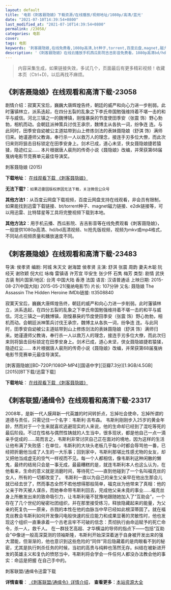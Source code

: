 ```yaml
---
layout: default
title: '电影《刺客聂隐娘》下载资源/在线播放/视频地址/1080p/高清/蓝光'
date: "2021-07-10T14:39:54+0800"
last_modified_at: "2021-07-10T14:39:54+0800"
permalink: /23058/
categories: 电影
cover:
tags: 电影
keywords: '刺客聂隐娘,在线免费看,1080p高清,bt种子,torrent,百度云盘,magnet,磁力链,迅雷下载资源'
description: '《刺客聂隐娘》在线云播放手机西瓜影院吉吉影音免费看，1080p高清bd/hd未删减完整版和tc抢先枪版，mkv/mp4格式，附带bt/torrent种子、magnet/磁力链、百度云盘、网盘资源迅雷下载链接'
---
```


>内容采集生成，如果链接失效，多试几个，页面最后有更多精彩视频！收藏本页（Ctrl+D)，以后再找不麻烦。


## 《刺客聂隐娘》在线观看和高清下载-23058

剧情介绍：寂寞天宝后，巍巍大唐辉煌告终，朝廷的威严和向心力进一步削弱。此时藩镇林立，派系迭起，在四分五裂的乱象之下李氏帝国勉强维持着不堪一击的和平与威信。河北三镇之一的魏博镇，刚愎暴戾的节度使田季安（张震 饰）野心勃勃，相机而动。会朝廷派神策兵讨伐王承宗，魏博主从各执一词，纷争连 连。与此同时，田季安自幼被公主道姑带到山上修炼剑法的表妹聂隐娘（舒淇 饰）满师归来。她谨遵师父教诲，奉行杀一人以救万人的理念，接连手刃多位大僚，而此次归来则将狙击目标锁定在田季安身上。剑术已成，道心未坚，侠女聂隐娘捷若猿猱，隐迹红尘…… 本片根据唐人裴刑的传奇小说《聂隐娘》改编，并荣获第68届戛纳电影节竞赛单元最佳导演奖。


刺客聂隐娘 (2015)

**下载地址**： [在线观看下载 《刺客聂隐娘》](https://www.btbtdy.me/btdy/dy88.html) 


**无法下载?**：`如果迅雷因版权原因无法下载，关注微信公众号 `

**其他方法1**：从百度云网盘下载视频，百度云网盘支持在线观看，非会员有限制，如果能找到迅雷下载链接、bt/torrent种子、magnet磁力链接、e2dk链接等，可以用迅雷、比特彗星等工具将完整视频下载到本地。

**其他方法2**：用手机云播、西瓜影院、吉吉影音等在线免费观看《刺客聂隐娘》，一般提供1080p高清、hd/bd高清视频、tc抢先版视频，视频为mkv或mp4格式，不同站点视频质量和播放速度不同。


## 《刺客聂隐娘》在线观看和高清下载-23483

导演: 侯孝贤 编剧: 阿城 朱天文 谢海盟 侯孝贤 主演: 舒淇 张震 周韵 妻夫木聪 阮经天 谢欣颖 倪大红 咏梅 雷镇语 许芳宜 毕安生 张少怀 石隽 梅芳 类型: 剧情 武侠 古装 制片国家/地区: 台湾 中国大陆 香港 法国 语言: 汉语普通话 上映日期: 2015-08-27(中国大陆) 2015-05-21(戛纳电影节) 片长: 107分钟 又名: 聂隐娘 The Assassin The Hidden Heroine IMDb链接: tt3508840

寂寞天宝后，巍巍大唐辉煌告终，朝廷的威严和向心力进一步削弱。此时藩镇林立，派系迭起，在四分五裂的乱象之下李氏帝国勉强维持着不堪一击的和平与威信。河北三镇之一的魏博镇，刚愎暴戾的节度使田季安（张震 饰）野心勃勃，相机而动。会朝廷派神策兵讨伐王承宗，魏博主从各执一词，纷争连 连。与此同时，田季安自幼被公主道姑带到山上修炼剑法的表妹聂隐娘（舒淇 饰）满师归来。她谨遵师父教诲，奉行杀一人以救万人的理念，接连手刃多位大僚，而此次归来则将狙击目标锁定在田季安身上。剑术已成，道心未坚，侠女聂隐娘捷若猿猱，隐迹红尘…… 本片根据唐人裴刑的传奇小说《聂隐娘》改编，并荣获第68届戛纳电影节竞赛单元最佳导演奖。


[刺客聂隐娘][BD-720P/1080P-MP4][国语中字][豆瓣7.3分][1.9GB/4.5GB][2015][BT下载/迅雷下载]

**下载地址**： [在线观看下载 《刺客聂隐娘》](https://www.btdx8.com/torrent/the_assassin_2015.html) 


## 《刺客联盟/通缉令》在线观看和高清下载-23317

2008年，是新一代人膜拜新一代英雄的时间转折点，忘掉社会使命，忘掉所谓的道德与责任，只需记住一个名字：韦斯利·吉布森。 韦斯利刚刚步入25岁的黄金年龄，然而对于一个生来就喜欢逃避现实的人来说，他的生命却已经到了混吃等死的最后阶段。不过在性格与偶然性铸就的人生当中，很多现状，都是他自己一点一滴亲手促成的……简而言之，韦斯利非常讨厌自己正在面对的境地，因为这样的生活让他布满了失败感：在单位，韦斯利的大块头老板几乎每小时都会辱骂他一番，已经把折磨他当成了人生的一大乐事；回到家中，韦斯利那堪比性感尤物的女友，却又把他当成虚无的空气一样视而不见。每一个人都相信，像韦斯利这种闲散的懒鬼，最终的结局只会是一事无成，最最糟糕的是，就连韦斯利本人也这么认为，在他看来，生命的意义就是消磨时间，等待死亡——直到他碰到了一个名叫福克丝的女人，所有的一切都改变了。 韦斯利一直以为自己的亲生父亲早在他出生那会儿就已经去世了，然而事态全然不若他想得那般简单，福克丝为他带来了真相：他的父亲于昨天被人谋杀，而她奉命带韦斯利回去，完成他父亲未竟的事业……福克丝身上所散发出来的致命吸引力，让韦斯利毫不犹豫地跟随她加入了“互助会”，一个存在了几个世纪的秘密社团组织，并在那里接受练习，释放隐藏起来的能量，为父亲的死复仇——原来，杀戮的本性在他的血脉当中早已经如此根深蒂固了。就在福克丝教会韦斯利如何开发像闪电般快速的反应能力和成果显著的灵敏性时，他也发现这个组织一直秉承着一个古老且牢不可破的信念：贯彻执行由命运赋予的死亡命令，杀一人，救千人。 在一群技艺高超、才华横溢的导师的指点下——包括“互助会”中像谜一般高深莫测的领袖斯隆，韦斯利开始深深着迷于自身被开发出来的强大潜能，但渐渐的，他也意识到这些危险的“同伴”背后隐藏着的是肉眼看不到的秘密，尤其是执行刺杀任务的时候，当初的高贵与纯粹也荡然无存。纠结在被新进开发的英雄主义和复仇的愤怒当中，韦斯利将会学会一件任何人都没办法教会他的事实：命运是把握 在自己手中的。


刺客联盟/通缉令迅雷下载

**详情查看**： [《刺客联盟/通缉令》详情介绍](/movie/23317/)， **查看更多**：[本站资源大全](/movie/t/all/)

